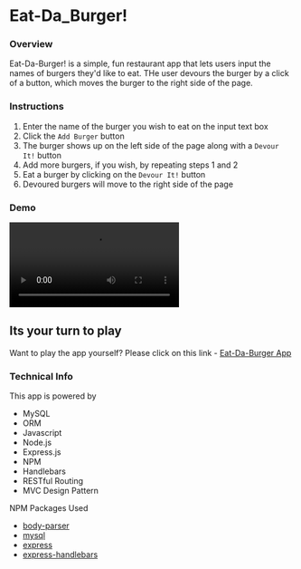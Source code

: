 # Eat-Da_Burger!

### Overview
Eat-Da-Burger! is a simple, fun restaurant app that lets users input the names of burgers they'd like to eat. THe user devours the burger by a click of a button, which moves the burger to the right side of the page.

### Instructions
1. Enter the name of the burger you wish to eat on the input text box
2. Click the `Add Burger` button
3. The burger shows up on the left side of the page along with a `Devour It!` button
4. Add more burgers, if you wish, by repeating steps 1 and 2
5. Eat a burger by clicking on the `Devour It!` button
6. Devoured burgers will move to the right side of the page

### Demo

![Eat-Da-Burger Demo](public/assets/img/burger_demo.mp4)

## Its your turn to play
Want to play the app yourself? Please click on this link - 
[Eat-Da-Burger App](https://secure-thicket-28978.herokuapp.com/)

### Technical Info
This app is powered by
* MySQL
* ORM
* Javascript
* Node.js
* Express.js
* NPM
* Handlebars
* RESTful Routing
* MVC Design Pattern

NPM Packages Used
* [body-parser](https://www.npmjs.com/package/body-parser)
* [mysql](https://www.npmjs.com/package/mysql)
* [express](https://www.npmjs.com/package/express)
* [express-handlebars](https://www.npmjs.com/package/express-handlebars)


